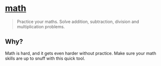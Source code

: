 # [math](https://khlam.github.io/math/)
> Practice your maths. Solve addition, subtraction, division and multiplication problems.

## Why?
Math is hard, and it gets even harder without practice. Make sure your math skills are up to snuff with this quick tool.

